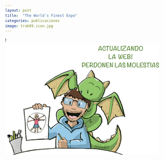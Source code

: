 ```yaml
---
layout: post
title:  "The World´s Finest Expo"
categories: publicaciones
image: trab09.icon.jpg
---
```


!![imagen](/img/actu.jpg)